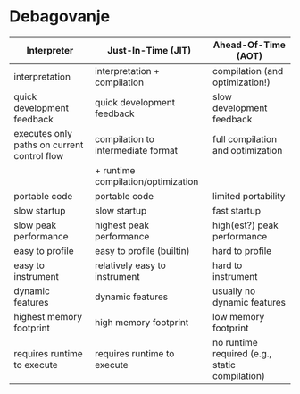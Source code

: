 # Debagovanje

| Interpreter                                 | Just-In-Time (JIT)                 | Ahead-Of-Time (AOT)                            |
|---------------------------------------------|------------------------------------|------------------------------------------------|
| interpretation                              | interpretation + compilation       | compilation (and optimization!)                |
| quick development feedback                  | quick development feedback         | slow development feedback                      |
| executes only paths on current control flow | compilation to intermediate format | full compilation and optimization              |
|                                             | + runtime compilation/optimization |                                                |
| portable code                               | portable code                      | limited portability                            |
| slow startup                                | slow startup                       | fast startup                                   |
| slow peak performance                       | highest peak performance           | high(est?) peak performance                    |
| easy to profile                             | easy to profile (builtin)          | hard to profile                                |
| easy to instrument                          | relatively easy to instrument      | hard to instrument                             |
| dynamic features                            | dynamic features                   | usually no dynamic features                    |
| highest memory footprint                    | high memory footprint              | low memory footprint                           |
| requires runtime to execute                 | requires runtime to execute        | no runtime required (e.g., static compilation) |
